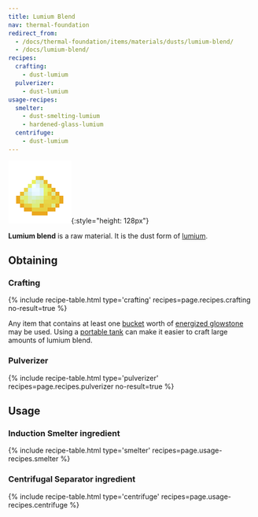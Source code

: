```yaml
---
title: Lumium Blend
nav: thermal-foundation
redirect_from:
  - /docs/thermal-foundation/items/materials/dusts/lumium-blend/
  - /docs/lumium-blend/
recipes:
  crafting:
    - dust-lumium
  pulverizer:
    - dust-lumium
usage-recipes:
  smelter:
    - dust-smelting-lumium
    - hardened-glass-lumium
  centrifuge:
    - dust-lumium
---
```


![Lumium blend](/assets/images/thermal-foundation/dust-lumium.png){:style="height: 128px"}


**Lumium blend** is a raw material. It is the dust form of
[lumium](/docs/lumium-ingot/).


Obtaining
---------

### Crafting
{% include recipe-table.html type='crafting' recipes=page.recipes.crafting no-result=true %}

Any item that contains at least one
[bucket](https://minecraft.gamepedia.com/Bucket) worth of [energized
glowstone](/docs/energized-glowstone/) may be used. Using a [portable
tank](/docs/portable-tank/) can make it easier to craft large amounts of lumium
blend.

### Pulverizer
{% include recipe-table.html type='pulverizer' recipes=page.recipes.pulverizer no-result=true %}


Usage
-----

### Induction Smelter ingredient
{% include recipe-table.html type='smelter' recipes=page.usage-recipes.smelter %}

### Centrifugal Separator ingredient
{% include recipe-table.html type='centrifuge' recipes=page.usage-recipes.centrifuge %}
